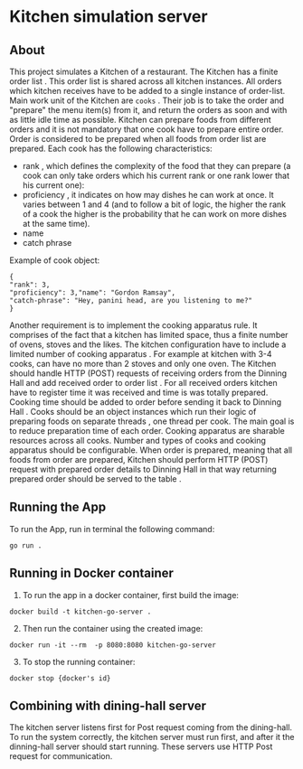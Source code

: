 # Kitchen simulation server

## About
This project simulates a Kitchen of a restaurant. The Kitchen has a finite order list . This order list is shared across all kitchen instances. All orders which kitchen receives have to be added to a single instance of order-list. Main work unit of the Kitchen are `cooks` . Their job is to take the order and "prepare" the menu item(s) from it, and return the orders as soon and with as little idle time as possible. Kitchen can prepare foods from different orders and it is not mandatory that one cook have to prepare entire order. Order is considered to be prepared when all foods from order list are
prepared. Each cook has the following characteristics:
* rank , which defines the complexity of the food that they can prepare (a cook can only take orders which his current rank or one rank lower that his current one):
* proficiency , it indicates on how may dishes he can work at once. It varies between 1 and 4 (and to follow a bit of logic, the
higher the rank of a cook the higher is the probability that he can work on more dishes at the same time).
* name
* catch phrase

Example of cook object:

```golang
{
"rank": 3,
"proficiency": 3,"name": "Gordon Ramsay",
"catch-phrase": "Hey, panini head, are you listening to me?"
}
```
Another requirement is to implement the cooking apparatus rule. It comprises of the fact that a kitchen has limited space, thus a finite number of ovens, stoves and the likes. The kitchen configuration have to include a limited number of cooking apparatus . For example at kitchen with 3-4
cooks, can have no more than 2 stoves and only one oven.
The Kitchen should handle HTTP (POST) requests of receiving orders from the Dinning Hall and add received order to
order list . For all received orders kitchen have to register time it was received and time is was totally prepared. Cooking
time should be added to order before sending it back to Dinning Hall .
Cooks should be an object instances which run their logic of preparing foods on separate threads , one thread per cook.
The main goal is to reduce preparation time of each order.
Cooking apparatus are sharable resources across all cooks.
Number and types of cooks and cooking apparatus should be configurable.
When order is prepared, meaning that all foods from order are prepared, Kitchen should perform HTTP (POST) request with
prepared order details to Dinning Hall in that way returning prepared order should be served to the table .

## Running the App
To run the App, run in terminal the following command:<br />


 `go run .`


## Running in Docker container
1. To run the app in a docker container, first build the image:<br />

`docker build -t kitchen-go-server .`

2. Then run the container using the created image:<br />

`docker run -it --rm  -p 8080:8080 kitchen-go-server`

3. To stop the running container:

`docker stop {docker's id}`

## Combining with dining-hall server

The kitchen server listens first for Post request coming from the dining-hall. To run the system correctly, the kitchen server must run first, and after it the dinning-hall 
server should start running. These servers use HTTP Post request for communication.